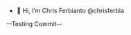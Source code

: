 - 👋 Hi, I’m Chris Ferbianto @chrisferbia

--Testing Commit--
<!---
chrisferbia/chrisferbia is a ✨ special ✨ repository because its `README.md` (this file) appears on your GitHub profile.
You can click the Preview link to take a look at your changes.
--->
